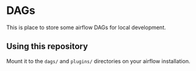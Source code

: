 # DAGs

This is place to store some airflow DAGs for local development.

## Using this repository

Mount it to the `dags/` and `plugins/` directories on your airflow installation.
